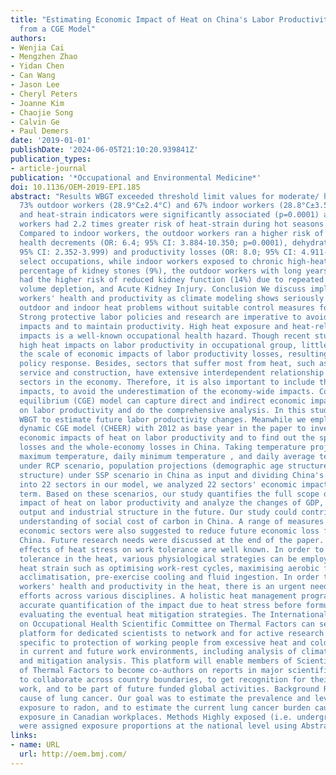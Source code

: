 ```yaml
---
title: "Estimating Economic Impact of Heat on China's Labor Productivity: New Evidence
  from a CGE Model"
authors:
- Wenjia Cai
- Mengzhen Zhao
- Yidan Chen
- Can Wang
- Jason Lee
- Cheryl Peters
- Joanne Kim
- Chaojie Song
- Calvin Ge
- Paul Demers
date: '2019-01-01'
publishDate: '2024-06-05T21:10:20.939841Z'
publication_types:
- article-journal
publication: '*Occupational and Environmental Medicine*'
doi: 10.1136/OEM-2019-EPI.185
abstract: "Results WBGT exceeded threshold limit values for moderate/ heavy work for
  73% outdoor workers (28.9°C±2.4°C) and 67% indoor workers (28.8°C±3.5°C). Heat stress
  and heat-strain indicators were significantly associated (p=0.0001) and outdoor
  workers had 2.2 times greater risk of heat-strain during hot seasons (95% CI: 1.695-2.937).
  Compared to indoor workers, the outdoor workers ran a higher risk of self-reported
  health decrements (OR: 6.4; 95% CI: 3.884-10.350; p=0.0001), dehydration (OR: 3.0;
  95% CI: 2.352-3.999) and productivity losses (OR: 8.0; 95% CI: 4.911-13.382). In
  select occupations, while indoor workers exposed to chronic high-heat had a higher
  percentage of kidney stones (9%), the outdoor workers with long years of heat exposures
  had the higher risk of reduced kidney function (14%) due to repeated dehydration,
  volume depletion, and Acute Kidney Injury. Conclusion We discuss implications for
  workers' health and productivity as climate modeling shows seriously increasing
  outdoor and indoor heat problems without suitable control measures for cooling.
  Strong protective labor policies and research are imperative to avoid serious health
  impacts and to maintain productivity. High heat exposure and heat-related health
  impacts is a well-known occupational health hazard. Though recent studies have quantified
  high heat impacts on labor productivity in occupational group, little is known about
  the scale of economic impacts of labor productivity losses, resulting in inadequate
  policy response. Besides, sectors that suffer most from heat, such as agriculture,
  service and construction, have extensive interdependent relationship with other
  sectors in the economy. Therefore, it is also important to include these indirect
  impacts, to avoid the underestimation of the economy-wide impacts. Computable general
  equilibrium (CGE) model can capture direct and indirect economic impact of heat
  on labor productivity and do the comprehensive analysis. In this study, we used
  WBGT to estimate future labor productivity changes. Meanwhile we employed a China
  dynamic CGE model (CHEER) with 2012 as base year in the paper to investigate the
  economic impacts of heat on labor productivity and to find out the specific sectors'
  losses and the whole-economy losses in China. Taking temperature projections (daily
  maximum temperature, daily minimum temperature , and daily average temperature)
  under RCP scenario, population projections (demographic age structure and employment
  structure) under SSP scenario in China as input and dividing China's economic sector
  into 22 sectors in our model, we analyzed 22 sectors' economic impacts in the long
  term. Based on these scenarios, our study quantifies the full scope of economic
  impact of heat on labor productivity and analyze the changes of GDP, specific sectors
  output and industrial structure in the future. Our study could contribute to the
  understanding of social cost of carbon in China. A range of measures for different
  economic sectors were also suggested to reduce future economic loss from heat in
  China. Future research needs were discussed at the end of the paper. The negative
  effects of heat stress on work tolerance are well known. In order to optimise exercise
  tolerance in the heat, various physiological strategies can be employed to alter
  heat strain such as optimising work-rest cycles, maximising aerobic fitness, heat
  acclimatisation, pre-exercise cooling and fluid ingestion. In order to optimise
  workers' health and productivity in the heat, there is an urgent need for collaborative
  efforts across various disciplines. A holistic heat management programme requires
  accurate quantification of the impact due to heat stress before formulating and
  evaluating the eventual heat mitigation strategies. The International Commission
  on Occupational Health Scientific Committee on Thermal Factors can serve as an effective
  platform for dedicated scientists to network and for active research and analysis
  specific to protection of working people from excessive heat and cold exposures
  in current and future work environments, including analysis of climate change impact
  and mitigation analysis. This platform will enable members of Scientific Committee
  of Thermal Factors to become co-authors on reports in major scientific journals,
  to collaborate across country boundaries, to get recognition for their own research
  work, and to be part of future funded global activities. Background Radon is a well-known
  cause of lung cancer. Our goal was to estimate the prevalence and level of occupational
  exposure to radon, and to estimate the current lung cancer burden caused by radon
  exposure in Canadian workplaces. Methods Highly exposed (i.e. underground) workers
  were assigned exposure proportions at the national level using Abstracts"
links:
- name: URL
  url: http://oem.bmj.com/
---
```

